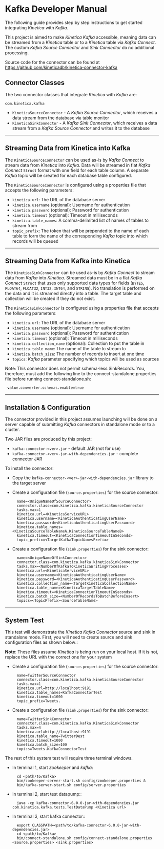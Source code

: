 Kafka Developer Manual
======================

The following guide provides step by step instructions to get started
integrating *Kinetica* with *Kafka*.

This project is aimed to make *Kinetica* *Kafka* accessible, meaning data can be
streamed from a *Kinetica* table or to a *Kinetica* table via *Kafka Connect*.  The
custom *Kafka Source Connector* and *Sink Connector* do no additional
processing.

Source code for the connector can be found at https://github.com/kineticadb/kinetica-connector-kafka


Connector Classes
-----------------

The two connector classes that integrate *Kinetica* with *Kafka* are:

``com.kinetica.kafka``

* ``KineticaSourceConnector`` - A *Kafka Source Connector*, which receives a data
  stream from the database via table monitor
* ``KineticaSinkConnector`` - A *Kafka Sink Connector*, which receives a data
  stream from a *Kafka Source Connector* and writes it to the database


-----


Streaming Data from Kinetica into Kafka
---------------------------------------

The ``KineticaSourceConnector`` can be used as-is by *Kafka Connect* to stream
data from *Kinetica* into *Kafka*. Data will be streamed in flat *Kafka Connect*
``Struct`` format with one field for each table column.  A separate *Kafka*
topic will be created for each database table configured.

The ``KineticaSourceConnector`` is configured using a properties file that
accepts the following parameters:

* ``kinetica.url``: The URL of the database server
* ``kinetica.username`` (optional): Username for authentication
* ``kinetica.password`` (optional): Password for authentication
* ``kinetica.timeout`` (optional): Timeout in milliseconds 
* ``kinetica.table_names``: A comma-delimited list of names of tables to stream
  from
* ``topic_prefix``: The token that will be prepended to the name of each table
  to form the name of the corresponding *Kafka* topic into which records will be
  queued


-----


Streaming Data from Kafka into Kinetica
---------------------------------------

The ``KineticaSinkConnector`` can be used as-is by *Kafka Connect* to stream
data from *Kafka* into *Kinetica*. Streamed data must be in a flat
*Kafka Connect* ``Struct`` that uses only supported data types for fields
(``BYTES``, ``FLOAT64``, ``FLOAT32``, ``INT32``, ``INT64``, and ``STRING``). No
translation is performed on the data and it is streamed directly into a table.
The target table and collection will be created if they do not exist.

The ``KineticaSinkConnector`` is configured using a properties file that
accepts the following parameters:

* ``kinetica.url``: The URL of the database server
* ``kinetica.username`` (optional): Username for authentication
* ``kinetica.password`` (optional): Password for authentication
* ``kinetica.timeout`` (optional): Timeout in milliseconds
* ``kinetica.collection_name`` (optional): Collection to put the table in
* ``kinetica.table_name``: The name of the table to stream to
* ``kinetica.batch_size``: The number of records to insert at one time
* ``topics``: *Kafka* parameter specifying which topics will be used as sources


Note: This connector does not permit schema-less SinkRecords.  You, therefore, must add the following line to the connect-standalone.properties file before running connect-standalone.sh:
   
     value.converter.schemas.enable=true

-----


Installation & Configuration
----------------------------

The connector provided in this project assumes launching will be done on a
server capable of submitting *Kafka* connectors in standalone mode or to a
cluster.

Two JAR files are produced by this project:

* ``kafka-connector-<ver>.jar`` - default JAR (not for use)
* ``kafka-connector-<ver>-jar-with-dependencies.jar`` - complete connector JAR

To install the connector:

* Copy the ``kafka-connector-<ver>-jar-with-dependencies.jar`` library to the
  target server

* Create a configuration file (``source.properties``) for the source connector:

        name=<UniqueNameOfSourceConnector>
        connector.class=com.kinetica.kafka.kineticaSourceConnector
        tasks.max=1
        kinetica.url=<KineticaServiceURL>
        kinetica.username=<KineticaAuthenticatingUserName>
        kinetica.password=<KineticaAuthenticatingUserPassword>
        kinetica.table_names=<KineticaSourceTableNameA,KineticaSourceTableNameB>
        kinetica.timeout=<KineticaConnectionTimeoutInSeconds>
        topic_prefix=<TargetKafkaTopicNamesPrefix>

* Create a configuration file (``sink.properties``) for the sink connector:

        name=<UniqueNameOfSinkConnector>
        connector.class=com.kinetica.kafka.kineticaSinkConnector
        tasks.max=<NumberOfKafkaToKineticaWritingProcesses>
        kinetica.url=<KineticaServiceURL>
        kinetica.username=<KineticaAuthenticatingUserName>
        kinetica.password=<KineticaAuthenticatingUserPassword>
        kinetica.collection_name=<TargetKineticaCollectionName>
        kinetica.table_name=<KineticaTargetTableName>
        kinetica.timeout=<KineticaConnectionTimeoutInSeconds>
        kinetica.batch_size=<NumberOfRecordsToBatchBeforeInsert>
        topics=<TopicPrefix><SourceTableName>


-----


System Test
-------------

This test will demonstrate the *Kinetica Kafka Connector* source and sink in
standalone mode.  First, you will need to create source and sink configuration
files as shown below::

**Note**: These files assume *Kinetica* is being run on your local host.  If it
is not, replace the URL with the correct one for your system

* Create a configuration file (``source.properties``) for the source connector:

        name=TwitterSourceConnector
        connector.class=com.kinetica.kafka.kineticaSourceConnector
        tasks.max=1
        kinetica.url=http://localhost:9191
        kinetica.table_names=KafkaConnectorTest
        kinetica.timeout=1000
        topic_prefix=Tweets.
        

* Create a configuration file (``sink.properties``) for the sink connector:

        name=TwitterSinkConnector
        connector.class=com.kinetica.kafka.KineticaSinkConnector
        tasks.max=4
        kinetica.url=http://localhost:9191
        kinetica.table_name=TwitterDest
        kinetica.timeout=1000
        kinetica.batch_size=100
        topics=Tweets.KafkaConnectorTest
        

     

     
The rest of this system test will require three terminal windows.

* In terminal 1, start *zookeeper* and *kafka*:

		cd <path/to/Kafka>
		bin/zookeeper-server-start.sh config/zookeeper.properties &
		bin/kafka-server-start.sh config/server.properties
        
* In terminal 2, start test datapump::
    
		java -cp kafka-connector-6.0.0-jar-with-dependencies.jar com.kinetica.kafka.tests.TestDataPump <Kinetica url>

* In terminal 3, start kafka connector::

		export CLASSPATH=<path/to/kafka-connector-6.0.0-jar-with-dependencies.jar>
		cd <path/to/Kafka>
		bin/connect-standalone.sh config/connect-standalone.properties <source.properties> <sink.properties>
